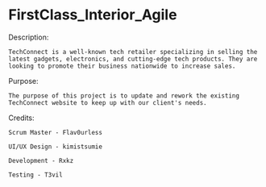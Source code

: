 # FirstClass_Interior_Agile
Description: 

    TechConnect is a well-known tech retailer specializing in selling the latest gadgets, electronics, and cutting-edge tech products. They are looking to promote their business nationwide to increase sales.


Purpose: 

    The purpose of this project is to update and rework the existing TechConnect website to keep up with our client's needs.


Credits:

    Scrum Master - Flav0urless

    UI/UX Design - kimistsumie

    Development - Rxkz

    Testing - T3vil